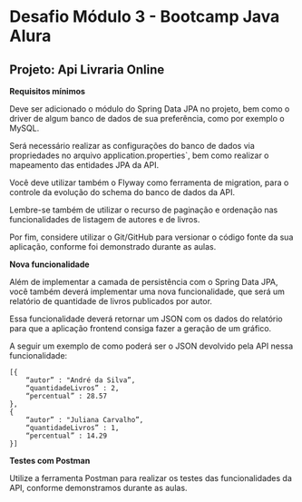 # Desafio Módulo 3 - Bootcamp Java Alura
## Projeto: Api Livraria Online

**Requisitos mínimos**

Deve ser adicionado o módulo do Spring Data JPA no projeto, bem como o driver de algum banco de dados de sua preferência, como por exemplo o MySQL.

Será necessário realizar as configurações do banco de dados via propriedades no arquivo application.properties`, bem como realizar o mapeamento das entidades JPA da API.

Você deve utilizar também o Flyway como ferramenta de migration, para o controle da evolução do schema do banco de dados da API.

Lembre-se também de utilizar o recurso de paginação e ordenação nas funcionalidades de listagem de autores e de livros.

Por fim, considere utilizar o Git/GitHub para versionar o código fonte da sua aplicação, conforme foi demonstrado durante as aulas.

**Nova funcionalidade**

Além de implementar a camada de persistência com o Spring Data JPA, você também deverá implementar uma nova funcionalidade, que será um relatório de quantidade de livros publicados por autor.

Essa funcionalidade deverá retornar um JSON com os dados do relatório para que a aplicação frontend consiga fazer a geração de um gráfico.



A seguir um exemplo de como poderá ser o JSON devolvido pela API nessa funcionalidade:

```
[{
    “autor” : "André da Silva”,
    “quantidadeLivros” : 2,
    “percentual” : 28.57
},
{
    “autor” : "Juliana Carvalho”,
    “quantidadeLivros” : 1,
    “percentual” : 14.29
}]
```

**Testes com Postman**

Utilize a ferramenta Postman para realizar os testes das funcionalidades da API, conforme demonstramos durante as aulas.
